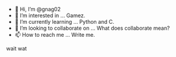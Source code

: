 - 👋 Hi, I’m @gnag02
- 👀 I’m interested in ... Gamez.
- 🌱 I’m currently learning ... Python and C.
- 💞️ I’m looking to collaborate on ... What does collaborate mean?
- 📫 How to reach me ... Write me.

<!---
gnag02/gnag02 is a ✨ special ✨ repository because its `README.md` (this file) appears on your GitHub profile.
You can click the Preview link to take a look at your changes.
--->
wait wat
